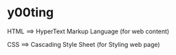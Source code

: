 # y00ting

HTML ==> HyperText Markup Language (for web content)

CSS ==> Cascading Style Sheet (for Styling web page)
